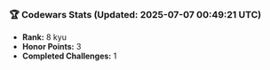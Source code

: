 ### 🏆 Codewars Stats (Updated: 2025-07-07 00:49:21 UTC)

- **Rank:** 8 kyu
- **Honor Points:** 3
- **Completed Challenges:** 1
